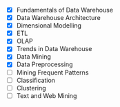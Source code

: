 - [x] Fundamentals of Data Warehouse
- [x] Data Warehouse Architecture
- [x] Dimensional Modelling
- [x] ETL
- [x] OLAP
- [x] Trends in Data Warehouse
- [x] Data Mining
- [x] Data Preprocessing
- [ ] Mining Frequent Patterns
- [ ] Classification
- [ ] Clustering
- [ ] Text and Web Mining